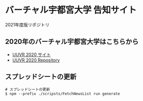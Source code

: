 # バーチャル宇都宮大学 告知サイト

2021年度版リポジトリ

## 2020年のバーチャル宇都宮大学はこちらから

- [UUVR 2020 サイト](https://2020.vr-uu.com/)
- [UUVR 2020 Repository](https://github.com/u-lab/uuvr.github.io)

## スプレッドシートの更新

```shell
# スプレッドシートの更新
$ npm --prefix ./scripsts/FetchNewsList run generate
```
